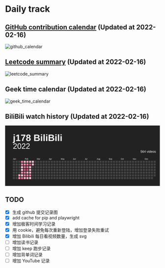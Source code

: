 # Daily track

## [GitHub contribution calendar](https://github.com/j178) (Updated at 2022-02-16)
![github_calendar](https://s2.loli.net/2022/02/16/4odgM9unJsYqDQ6.png)

## [Leetcode summary](https://leetcode-cn.com/u/j178) (Updated at 2022-02-16)
![leetcode_summary](https://s2.loli.net/2022/02/16/c6o5NaUnFydv37l.png)

## Geek time calendar (Updated at 2022-02-16)
![geek_time_calendar](https://s2.loli.net/2022/02/16/e4E6sMgU1QCZXqJ.png)

## BiliBili watch history (Updated at 2022-02-16)
![bilibili_history](./data/bilibili_history.svg)


## TODO
- [x] 生成 github 提交记录图
- [x] add cache for pip and playwright
- [x] 增加极客时间学习记录
- [x] 用 cookie，避免每次重新登陆，增加登录失败重试
- [x] 增加 Bilibili 每日看视频数量，生成 svg
- [ ] 增加读书记录
- [ ] 增加 keep 跑步记录
- [ ] 增加背单词记录
- [ ] 增加 YouTube 记录
